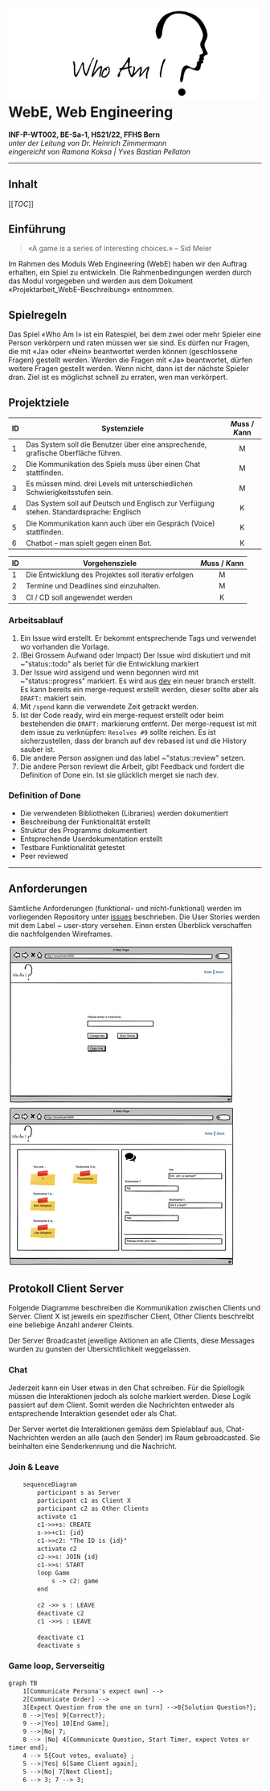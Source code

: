 # ![Who Am I](client/src/img/logo.png) <br/> WebE, Web Engineering

**INF-P-WT002, BE-Sa-1, HS21/22, FFHS Bern** \
*unter der Leitung von Dr. Heinrich Zimmermann* \
*eingereicht von Ramona Koksa | Yves Bastian Pellaton*
***

## Inhalt

[[_TOC_]]

## Einführung

> «A game is a series of interesting choices.» – Sid Meier

Im Rahmen des Moduls Web Engineering (WebE) haben wir den Auftrag erhalten, ein Spiel zu entwickeln. Die
Rahmenbedingungen werden durch das Modul vorgegeben und werden aus dem Dokument «Projektarbeit_WebE-Beschreibung»
entnommen.

## Spielregeln

Das Spiel «Who Am I» ist ein Ratespiel, bei dem zwei oder mehr Spieler eine Person verkörpern und raten müssen wer sie
sind. Es dürfen nur Fragen, die mit «Ja» oder «Nein» beantwortet werden können (geschlossene Fragen) gestellt werden.
Werden die Fragen mit «Ja» beantwortet, dürfen weitere Fragen gestellt werden. Wenn nicht, dann ist der nächste Spieler
dran. Ziel ist es möglichst schnell zu erraten, wen man verkörpert.

## Projektziele

| ID | Systemziele                                                                              | *M*uss / *K*ann |
|----|------------------------------------------------------------------------------------------|:-------------:|
| 1  | Das System soll die Benutzer über eine ansprechende, grafische Oberfläche führen.        | M           |
| 2  | Die Kommunikation des Spiels muss über einen Chat stattfinden.                           | M           |
| 3  | Es müssen mind. drei Levels mit unterschiedlichen Schwierigkeitsstufen sein.             | M           |
| 4  | Das System soll auf Deutsch und Englisch zur Verfügung stehen. Standardsprache: Englisch | K           |
| 5  | Die Kommunikation kann auch über ein Gespräch (Voice) stattfinden.                       | K           |
| 6  | Chatbot – man spielt gegen einen Bot.                                                    | K           |

| ID | Vorgehensziele                                                               | *M*uss / *K*ann |
|----|------------------------------------------------------------------------------|:-------------:|
| 1  | Die Entwicklung des Projektes soll iterativ erfolgen                         | M           |
| 2  | Termine und Deadlines sind einzuhalten.                                      | M           |
| 3  | CI / CD soll angewendet werden | K           |

### Arbeitsablauf

1. Ein Issue wird erstellt. Er bekommt entsprechende Tags und verwendet wo vorhanden die Vorlage.
1. (Bei Grossem Aufwand oder Impact) Der Issue wird diskutiert und mit ~"status::todo" als beriet für die Entwicklung
   markiert
1. Der Issue wird assigend und wenn begonnen wird mit ~"status::progress" markiert. Es wird
   aus [dev](https://git.ffhs.ch/ramona.koksa/whoami/-/tree/dev) ein neuer branch erstellt. Es kann bereits ein
   merge-request erstellt werden, dieser sollte aber als `DRAFT:` makiert sein.
1. Mit `/spend` kann die verwendete Zeit getrackt werden.
1. Ist der Code ready, wird ein merge-request erstellt oder beim bestehenden die `DRAFT:` markierung entfernt. Der
   merge-request ist mit dem issue zu verknüpfen: `Resolves #9` sollte reichen. Es ist sicherzustellen, dass der branch
   auf dev rebased ist und die History sauber ist.
1. Die andere Person assignen und das label ~"status::review" setzen.
1. Die andere Person reviewt die Arbeit, gibt Feedback und fordert die Definition of Done ein. Ist sie glücklich merget
   sie nach dev.

### Definition of Done

- Die verwendeten Bibliotheken (Libraries) werden dokumentiert
- Beschreibung der Funktionalität erstellt
- Struktur des Programms dokumentiert
- Entsprechende Userdokumentation erstellt
- Testbare Funktionalität getestet
- Peer reviewed

***

## Anforderungen

Sämtliche Anforderungen (funktional- und nicht-funktional) werden im vorliegenden Repository
unter [issues](https://git.ffhs.ch/ramona.koksa/whoami/-/issues) beschrieben. Die User Stories werden mit dem Label ~
user-story versehen. Einen ersten Überblick verschaffen die nachfolgenden Wireframes.

![img.png](client/src/img/login-wireframe.png)
![img.png](client/src/img/game.png)

## Protokoll Client Server

Folgende Diagramme beschreiben die Kommunikation zwischen Clients und Server. Client X ist jeweils ein spezifischer
Client, Other Clients beschreibt eine beliebige Anzahl anderer Cleints.

Der Server Broadcastet jeweilige Aktionen an alle Clients, diese Messages wurden zu gunsten der Übersichtlichkeit
weggelassen.

### Chat

Jederzeit kann ein User etwas in den Chat schreiben. Für die Spiellogik müssen die Interaktionen jedoch als solche
markiert werden. Diese Logik passiert auf dem Client. Somit werden die Nachrichten entweder als entsprechende
Interaktion gesendet oder als Chat.

Der Server wertet die Interaktionen gemäss dem Spielablauf aus, Chat-Nachrichten werden an alle (auch den Sender) im
Raum gebroadcasted. Sie beinhalten eine Senderkennung und die Nachricht.

### Join & Leave

```mermaid
    sequenceDiagram
        participant s as Server
        participant c1 as Client X
        participant c2 as Other Clients
        activate c1
        c1->>+s: CREATE
        s->>+c1: {id}
        c1->>c2: "The ID is {id}"
        activate c2
        c2->>s: JOIN {id}
        c1->>s: START
        loop Game
            s -> c2: game
        end

        c2 ->> s : LEAVE
        deactivate c2
        c1 ->>s : LEAVE

        deactivate c1
        deactivate s
```

### Game loop, Serverseitig

```mermaid
graph TB
    1[Communicate Persona's expect own] -->
    2[Communicate Order] -->
    3[Expect Question from the one on turn] -->8{Solution Question?};
    8 -->|Yes| 9{Correct?};
    9 -->|Yes| 10[End Game];
    9 -->|No| 7;
    8 --> |No| 4[Communicate Question, Start Timer, expect Votes or timer end];
    4 --> 5{Cout votes, evaluate} ;
    5 -->|Yes| 6[Same Client again];
    5 -->|No| 7[Next Client]; 
    6 --> 3; 7 --> 3;


```

